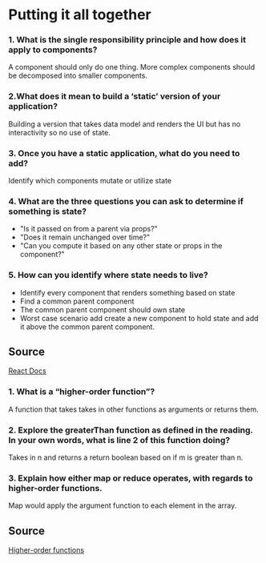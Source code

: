 # Putting it all together

### 1. What is the single responsibility principle and how does it apply to components?

A component should only do one thing. More complex components should be decomposed into smaller components.

### 2.What does it mean to build a ‘static’ version of your application?

Building a version that takes data model and renders the UI but has no interactivity so no use of state.

### 3. Once you have a static application, what do you need to add?

Identify which components mutate or utilize state

### 4. What are the three questions you can ask to determine if something is state?

* "Is it passed on from a parent via props?" 
* "Does it remain unchanged over time?"
*  "Can you compute it based on any other state or props in the component?"

### 5. How can you identify where state needs to live?

* Identify every component that renders something based on state
* Find a common parent component
* The common parent component should own state
* Worst case scenario add create a new component to hold state and add it above the common parent component.

## Source

[React Docs](https://reactjs.org/docs/thinking-in-react.html)

### 1. What is a “higher-order function”?

A function that takes takes in other functions as arguments or returns them.

### 2. Explore the greaterThan function as defined in the reading. In your own words, what is line 2 of this function doing?

Takes in n and returns a return boolean based on if m is greater than n.

### 3. Explain how either map or reduce operates, with regards to higher-order functions.

Map would apply the argument function to each element in the array.

## Source 

[Higher-order functions](https://eloquentjavascript.net/05_higher_order.html#h_xxCc98lOBK)